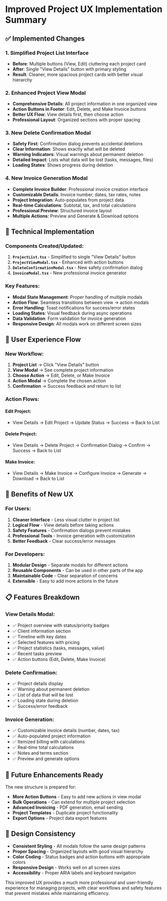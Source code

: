 # Improved Project UX Implementation Summary

## ✅ **Implemented Changes**

### 1. **Simplified Project List Interface**

- **Before**: Multiple buttons (View, Edit) cluttering each project card
- **After**: Single "View Details" button with primary styling
- **Result**: Cleaner, more spacious project cards with better visual hierarchy

### 2. **Enhanced Project View Modal**

- **Comprehensive Details**: All project information in one organized view
- **Action Buttons in Footer**: Edit, Delete, and Make Invoice buttons
- **Better UX Flow**: View details first, then choose action
- **Professional Layout**: Organized sections with proper spacing

### 3. **New Delete Confirmation Modal**

- **Safety First**: Confirmation dialog prevents accidental deletions
- **Clear Information**: Shows exactly what will be deleted
- **Warning Indicators**: Visual warnings about permanent deletion
- **Detailed Impact**: Lists what data will be lost (tasks, messages, files)
- **Loading States**: Shows progress during deletion

### 4. **New Invoice Generation Modal**

- **Complete Invoice Builder**: Professional invoice creation interface
- **Customizable Details**: Invoice number, dates, tax rates, notes
- **Project Integration**: Auto-populates from project data
- **Real-time Calculations**: Subtotal, tax, and total calculations
- **Professional Preview**: Structured invoice layout
- **Multiple Actions**: Preview and Generate & Download options

## 🔧 **Technical Implementation**

### **Components Created/Updated**:

1. **`ProjectList.tsx`** - Simplified to single "View Details" button
2. **`ProjectViewModal.tsx`** - Enhanced with action buttons
3. **`DeleteConfirmationModal.tsx`** - New safety confirmation dialog
4. **`InvoiceModal.tsx`** - New professional invoice generator

### **Key Features**:

- **Modal State Management**: Proper handling of multiple modals
- **Action Flow**: Seamless transitions between view → action modals
- **Error Handling**: Toast notifications for success/error states
- **Loading States**: Visual feedback during async operations
- **Data Validation**: Form validation for invoice generation
- **Responsive Design**: All modals work on different screen sizes

## 🎯 **User Experience Flow**

### **New Workflow**:

1. **Project List** → Click "View Details" button
2. **View Modal** → See complete project information
3. **Choose Action** → Edit, Delete, or Make Invoice
4. **Action Modal** → Complete the chosen action
5. **Confirmation** → Success feedback and return to list

### **Action Flows**:

#### **Edit Project**:

- View Details → Edit Project → Update Status → Success → Back to List

#### **Delete Project**:

- View Details → Delete Project → Confirmation Dialog → Confirm → Success → Back to List

#### **Make Invoice**:

- View Details → Make Invoice → Configure Invoice → Generate → Download → Back to List

## 🚀 **Benefits of New UX**

### **For Users**:

1. **Cleaner Interface** - Less visual clutter in project list
2. **Logical Flow** - View details before taking actions
3. **Safety Features** - Confirmation dialogs prevent mistakes
4. **Professional Tools** - Invoice generation with customization
5. **Better Feedback** - Clear success/error messages

### **For Developers**:

1. **Modular Design** - Separate modals for different actions
2. **Reusable Components** - Can be used in other parts of the app
3. **Maintainable Code** - Clear separation of concerns
4. **Extensible** - Easy to add more actions in the future

## 📋 **Features Breakdown**

### **View Details Modal**:

- ✅ Project overview with status/priority badges
- ✅ Client information section
- ✅ Timeline with key dates
- ✅ Selected features with pricing
- ✅ Project statistics (tasks, messages, value)
- ✅ Recent tasks preview
- ✅ Action buttons (Edit, Delete, Make Invoice)

### **Delete Confirmation**:

- ✅ Project details display
- ✅ Warning about permanent deletion
- ✅ List of data that will be lost
- ✅ Loading state during deletion
- ✅ Success/error feedback

### **Invoice Generation**:

- ✅ Customizable invoice details (number, dates, tax)
- ✅ Auto-populated project information
- ✅ Itemized billing with calculations
- ✅ Real-time total calculations
- ✅ Notes and terms section
- ✅ Preview and generate options

## 🔮 **Future Enhancements Ready**

The new structure is prepared for:

- **More Action Buttons** - Easy to add new actions in view modal
- **Bulk Operations** - Can extend for multiple project selection
- **Advanced Invoicing** - PDF generation, email sending
- **Project Templates** - Duplicate project functionality
- **Export Options** - Project data export features

## 🎨 **Design Consistency**

- **Consistent Styling** - All modals follow the same design patterns
- **Proper Spacing** - Organized layouts with good visual hierarchy
- **Color Coding** - Status badges and action buttons with appropriate colors
- **Responsive Design** - Works well on all screen sizes
- **Accessibility** - Proper ARIA labels and keyboard navigation

This improved UX provides a much more professional and user-friendly experience for managing projects, with clear workflows and safety features that prevent mistakes while maintaining efficiency.
